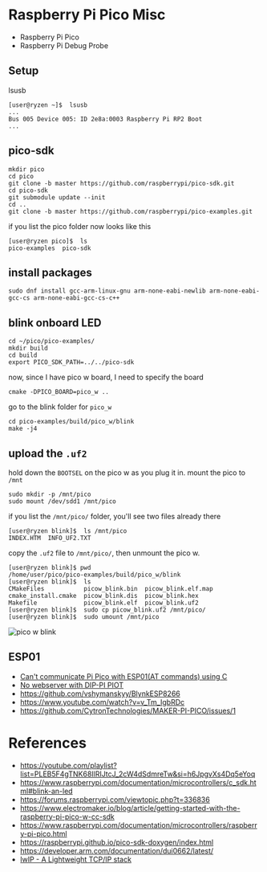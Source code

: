 # Raspberry Pi Pico Misc

- Raspberry Pi Pico
- Raspberry Pi Debug Probe

## Setup

lsusb

```shell
[user@ryzen ~]$  lsusb
...
Bus 005 Device 005: ID 2e8a:0003 Raspberry Pi RP2 Boot
...
```

## pico-sdk

```shell
mkdir pico
cd pico
git clone -b master https://github.com/raspberrypi/pico-sdk.git
cd pico-sdk
git submodule update --init
cd ..
git clone -b master https://github.com/raspberrypi/pico-examples.git

```

if you list the pico folder now looks like this

```shell
[user@ryzen pico]$  ls
pico-examples  pico-sdk
```

## install packages

```shell
sudo dnf install gcc-arm-linux-gnu arm-none-eabi-newlib arm-none-eabi-gcc-cs arm-none-eabi-gcc-cs-c++
```

## blink onboard LED

```shell
cd ~/pico/pico-examples/
mkdir build
cd build
export PICO_SDK_PATH=../../pico-sdk
```

now, since I have pico w board, I need to specify the board

```shell
cmake -DPICO_BOARD=pico_w ..
```

go to the blink folder for `pico_w`

```shell
cd pico-examples/build/pico_w/blink
make -j4
```

## upload the `.uf2`

hold down the `BOOTSEL` on the pico w as you plug it in. mount the pico to `/mnt`

```shell
sudo mkdir -p /mnt/pico
sudo mount /dev/sdd1 /mnt/pico
```

if you list the `/mnt/pico/` folder, you'll see two files already there

```shell
[user@ryzen blink]$  ls /mnt/pico
INDEX.HTM  INFO_UF2.TXT
```

copy the `.uf2` file to `/mnt/pico/`, then unmount the pico w.

```shell
[user@ryzen blink]$ pwd
/home/user/pico/pico-examples/build/pico_w/blink
[user@ryzen blink]$  ls
CMakeFiles           picow_blink.bin  picow_blink.elf.map
cmake_install.cmake  picow_blink.dis  picow_blink.hex
Makefile             picow_blink.elf  picow_blink.uf2
[user@ryzen blink]$  sudo cp picow_blink.uf2 /mnt/pico/
[user@ryzen blink]$  sudo umount /mnt/pico
```

![pico w blink](./images/pico-w-blink.gif)

## ESP01

- [Can't communicate Pi Pico with ESP01(AT commands) using C](https://forums.raspberrypi.com/viewtopic.php?t=339415)
- [No webserver with DIP-PI PIOT](https://forums.raspberrypi.com/viewtopic.php?t=335483)
- https://github.com/vshymanskyy/BlynkESP8266
- https://www.youtube.com/watch?v=v_Tm_IgbRDc
- https://github.com/CytronTechnologies/MAKER-PI-PICO/issues/1

# References

- https://youtube.com/playlist?list=PLEB5F4gTNK68IlRIJtcJ_2cW4dSdmreTw&si=h6JpgvXs4Dq5eYoq
- https://www.raspberrypi.com/documentation/microcontrollers/c_sdk.html#blink-an-led
- https://forums.raspberrypi.com/viewtopic.php?t=336836
- https://www.electromaker.io/blog/article/getting-started-with-the-raspberry-pi-pico-w-cc-sdk
- https://www.raspberrypi.com/documentation/microcontrollers/raspberry-pi-pico.html
- https://raspberrypi.github.io/pico-sdk-doxygen/index.html
- https://developer.arm.com/documentation/dui0662/latest/
- [lwIP - A Lightweight TCP/IP stack](https://github.com/lwip-tcpip/lwip)
